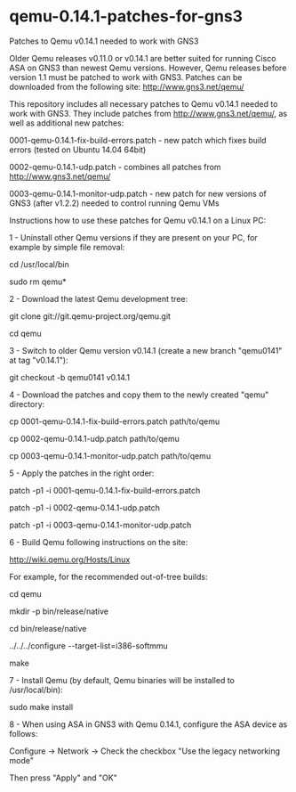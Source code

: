 qemu-0.14.1-patches-for-gns3
============================

Patches to Qemu v0.14.1 needed to work with GNS3

Older Qemu releases v0.11.0 or v0.14.1 are better suited for running Cisco ASA on GNS3 than newest Qemu versions.
However, Qemu releases before version 1.1 must be patched to work with GNS3.
Patches can be downloaded from the following site:
http://www.gns3.net/qemu/

This repository includes all necessary patches to Qemu v0.14.1 needed to work with GNS3.
They include patches from http://www.gns3.net/qemu/, as well as additional new patches:

0001-qemu-0.14.1-fix-build-errors.patch - new patch which fixes build errors (tested on Ubuntu 14.04 64bit)

0002-qemu-0.14.1-udp.patch - combines all patches from http://www.gns3.net/qemu/

0003-qemu-0.14.1-monitor-udp.patch - new patch for new versions of GNS3 (after v1.2.2) needed to control running Qemu VMs

Instructions how to use these patches for Qemu v0.14.1 on a Linux PC:

1 - Uninstall other Qemu versions if they are present on your PC, for example by simple file removal:

cd /usr/local/bin

sudo rm qemu*

2 - Download the latest Qemu development tree:

git clone git://git.qemu-project.org/qemu.git

cd qemu

3 - Switch to older Qemu version v0.14.1 (create a new branch "qemu0141" at tag "v0.14.1"):

git checkout -b qemu0141 v0.14.1

4 - Download the patches and copy them to the newly created "qemu" directory:
 
cp 0001-qemu-0.14.1-fix-build-errors.patch path/to/qemu

cp 0002-qemu-0.14.1-udp.patch path/to/qemu

cp 0003-qemu-0.14.1-monitor-udp.patch path/to/qemu

5 - Apply the patches in the right order:

patch -p1 -i 0001-qemu-0.14.1-fix-build-errors.patch

patch -p1 -i 0002-qemu-0.14.1-udp.patch

patch -p1 -i 0003-qemu-0.14.1-monitor-udp.patch

6 - Build Qemu following instructions on the site:

http://wiki.qemu.org/Hosts/Linux

For example, for the recommended out-of-tree builds:

cd qemu

mkdir -p bin/release/native

cd bin/release/native

../../../configure --target-list=i386-softmmu

make

7 - Install Qemu (by default, Qemu binaries will be installed to /usr/local/bin):

sudo make install

8 - When using ASA in GNS3 with Qemu 0.14.1, configure the ASA device as follows:

Configure -> Network -> Check the checkbox "Use the legacy networking mode"

Then press "Apply" and "OK"

